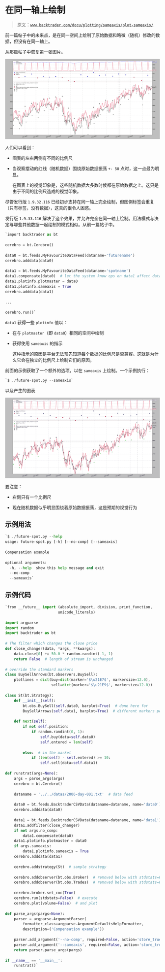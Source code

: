 # 在同一轴上绘制

> 原文：[`www.backtrader.com/docu/plotting/sameaxis/plot-sameaxis/`](https://www.backtrader.com/docu/plotting/sameaxis/plot-sameaxis/)

前一篇帖子中的未来点，是在同一空间上绘制了原始数据和略微（随机）修改的数据，但没有在同一轴上。

从那篇帖子中恢复第一张图片。

![image](img/edcb266900eb3bb87615de0c21365c4a.png)

人们可以看到：

+   图表的左右两侧有不同的比例尺

+   当观察摆动的红线（随机数据）围绕原始数据振荡 `+- 50` 点时，这一点最为明显。

    在图表上的视觉印象是，这些随机数据大多数时候都在原始数据之上。这只是由于不同的比例尺造成的视觉印象。

尽管发行版 `1.9.32.116` 已经初步支持在同一轴上完全绘制，但图例标签会重复（只有标签，没有数据），这真的很令人困惑。

发行版 `1.9.33.116` 解决了这个效果，并允许完全在同一轴上绘制。用法模式与决定与哪些其他数据一起绘制的模式相似。从前一篇帖子中。

```py
`import backtrader as bt

cerebro = bt.Cerebro()

data0 = bt.feeds.MyFavouriteDataFeed(dataname='futurename')
cerebro.adddata(data0)

data1 = bt.feeds.MyFavouriteDataFeed(dataname='spotname')
data1.compensate(data0)  # let the system know ops on data1 affect data0
data1.plotinfo.plotmaster = data0
data1.plotinfo.sameaxis = True
cerebro.adddata(data1)

...

cerebro.run()` 
```

`data1` 获得一些 `plotinfo` 值以：

+   在与 `plotmaster`（即 `data0`）相同的空间中绘制

+   获得使用 `sameaxis` 的指示

    这种指示的原因是平台无法预先知道每个数据的比例尺是否兼容。这就是为什么它会在独立的比例尺上绘制它们的原因。

前面的示例获取了一个额外的选项，以在 `sameaxis` 上绘制。一个示例执行：

```py
`$ ./future-spot.py --sameaxis` 
```

以及产生的图表

![image](img/beb74141e9a847b2bac618c28c5a37cf.png)

要注意：

+   右侧只有一个比例尺

+   现在随机数据似乎明显围绕着原始数据振荡，这是预期的视觉行为

## 示例用法

```py
`$ ./future-spot.py --help
usage: future-spot.py [-h] [--no-comp] [--sameaxis]

Compensation example

optional arguments:
  -h, --help  show this help message and exit
  --no-comp
  --sameaxis` 
```

## 示例代码

```py
`from __future__ import (absolute_import, division, print_function,
                        unicode_literals)

import argparse
import random
import backtrader as bt

# The filter which changes the close price
def close_changer(data, *args, **kwargs):
    data.close[0] += 50.0 * random.randint(-1, 1)
    return False  # length of stream is unchanged

# override the standard markers
class BuySellArrows(bt.observers.BuySell):
    plotlines = dict(buy=dict(marker='$\u21E7$', markersize=12.0),
                     sell=dict(marker='$\u21E9$', markersize=12.0))

class St(bt.Strategy):
    def __init__(self):
        bt.obs.BuySell(self.data0, barplot=True)  # done here for
        BuySellArrows(self.data1, barplot=True)  # different markers per data

    def next(self):
        if not self.position:
            if random.randint(0, 1):
                self.buy(data=self.data0)
                self.entered = len(self)

        else:  # in the market
            if (len(self) - self.entered) >= 10:
                self.sell(data=self.data1)

def runstrat(args=None):
    args = parse_args(args)
    cerebro = bt.Cerebro()

    dataname = '../../datas/2006-day-001.txt'  # data feed

    data0 = bt.feeds.BacktraderCSVData(dataname=dataname, name='data0')
    cerebro.adddata(data0)

    data1 = bt.feeds.BacktraderCSVData(dataname=dataname, name='data1')
    data1.addfilter(close_changer)
    if not args.no_comp:
        data1.compensate(data0)
    data1.plotinfo.plotmaster = data0
    if args.sameaxis:
        data1.plotinfo.sameaxis = True
    cerebro.adddata(data1)

    cerebro.addstrategy(St)  # sample strategy

    cerebro.addobserver(bt.obs.Broker)  # removed below with stdstats=False
    cerebro.addobserver(bt.obs.Trades)  # removed below with stdstats=False

    cerebro.broker.set_coc(True)
    cerebro.run(stdstats=False)  # execute
    cerebro.plot(volume=False)  # and plot

def parse_args(pargs=None):
    parser = argparse.ArgumentParser(
        formatter_class=argparse.ArgumentDefaultsHelpFormatter,
        description=('Compensation example'))

    parser.add_argument('--no-comp', required=False, action='store_true')
    parser.add_argument('--sameaxis', required=False, action='store_true')
    return parser.parse_args(pargs)

if __name__ == '__main__':
    runstrat()` 
```
